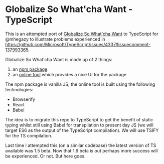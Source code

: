 # Globalize So What'cha Want - TypeScript

This is an attempted port of [Globalize So What'cha Want](https://github.com/johnnyreilly/globalize-so-what-cha-want) to TypeScript for @mhegazy to illustrate problems experienced in https://github.com/Microsoft/TypeScript/issues/4337#issuecomment-137993365.

Globalize So What'cha Want is made up of 2 things:

1. an [npm package](https://www.npmjs.com/package/globalize-so-what-cha-want)
2. an [online tool](http://johnnyreilly.github.io/globalize-so-what-cha-want/) which provides a nice UI for the package

The npm package is vanilla JS, the online tool is built using the following technologies:
- Browserify
- React
- Babel

The idea is to migrate this repo to TypeScript to get the benefit of static typing whilst still using Babel for transpilation to present day JS (we will target ES6 as the output of the TypeScript compilation).  We will use TSIFY for the TS compilation.

Last time I attempted this (on a similar codebase) the latest version of TS available was 1.5 beta.  Now that 1.6 beta is out perhaps more success will be experienced.  Or not.  But here goes.
